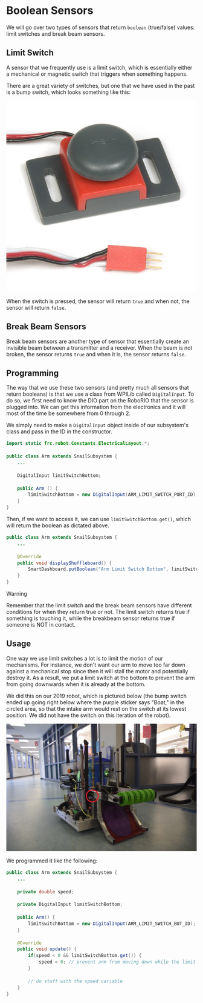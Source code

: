 # Boolean Sensors

We will go over two types of sensors that return `boolean` (true/false) values: limit switches and break beam sensors.

## Limit Switch

A sensor that we frequently use is a limit switch, which is essentially either a mechanical or magnetic switch that triggers when something happens.

There are a great variety of switches, but one that we have used in the past is a bump switch, which looks something like this:

![VEX Bump Switch](img/bumpswitch.jpg ':size=300x300')

When the switch is pressed, the sensor will return `true` and when not, the sensor will return `false`.

## Break Beam Sensors

Break beam sensors are another type of sensor that essentially create an invisible beam between a transmitter and a receiver. When the beam is not broken, the sensor returns `true` and when it is, the sensor returns `false`.

## Programming

The way that we use these two sensors (and pretty much all sensors that return booleans) is that we use a class from WPILib called `DigitalInput`. To do so, we first need to know the DIO part on the RoboRIO that the sensor is plugged into. We can get this information from the electronics and it will most of the time be somewhere from 0 through 2.

We simply need to make a `DigitalInput` object inside of our subsystem's class and pass in the ID in the constructor.

```java
import static frc.robot.Constants.ElectricalLayout.*;

public class Arm extends SnailSubsystem {
    ...

    DigitalInput limitSwitchBottom;

    public Arm () {
        limitSwitchBottom = new DigitalInput(ARM_LIMIT_SWITCH_PORT_ID); // port defined in Constants
    }
}
```

Then, if we want to access it, we can use `limitSwitchBottom.get()`, which will return the boolean as dictated above.

```java
public class Arm extends SnailSubsystem {
    ...

    @Override
    public void displayShuffleboard() {
        SmartDashboard.putBoolean("Arm Limit Switch Bottom", limitSwitchBottom.get());
    }
}
```

> [!WARNING]
> Remember that the limit switch and the break beam sensors have different conditions for when they return true or not. The limit switch returns true if something is touching it, while the breakbeam sensor returns true if someone is NOT in contact.

## Usage

One way we use limit switches a lot is to limit the motion of our mechanisms. For instance, we don't want our arm to move too far down against a mechanical stop since then it will stall the motor and potentially destroy it. As a result, we put a limit switch at the bottom to prevent the arm from going downwards when it is already at the bottom.

We did this on our 2019 robot, which is pictured below (the bump switch ended up going right below where the purple sticker says "Boat," in the circled area, so that the intake arm would rest on the switch at its lowest position. We did not have the switch on this iteration of the robot).

![2019 Robot](img/2019robot.jpg ':size=900x600')

We programmed it like the following:

```java
public class Arm extends SnailSubsystem {
    ...

    private double speed;

    private DigitalInput limitSwitchBottom;

    public Arm() {
        limitSwitchBottom = new DigitalInput(ARM_LIMIT_SWITCH_BOT_ID);
    }

    @Override
    public void update() {
        if(speed < 0 && limitSwitchBottom.get()) {
            speed = 0; // prevent arm from moving down while the limit switch is pressed
        }

        // do stuff with the speed variable
    }
}
```
